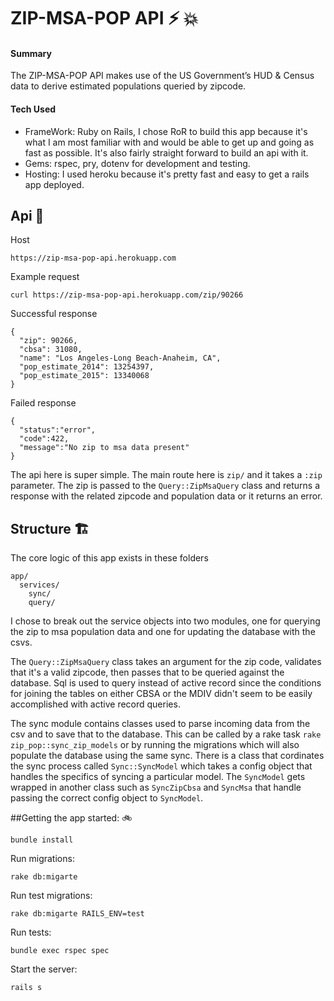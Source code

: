 # ZIP-MSA-POP API :zap: :boom:

#### Summary
The ZIP-MSA-POP API makes use of the US Government’s HUD & Census data to derive estimated populations queried by zipcode.

#### Tech Used
- FrameWork: Ruby on Rails, I chose RoR to build this app because it's what I am most familiar with and would be able to get up and going as fast as possible. It's also fairly straight forward to build an api with it.
- Gems: rspec, pry, dotenv for development and testing.
- Hosting: I used heroku because it's pretty fast and easy to get a rails app deployed.

## Api :satellite:

Host

    https://zip-msa-pop-api.herokuapp.com

Example request

    curl https://zip-msa-pop-api.herokuapp.com/zip/90266

Successful response

    {
      "zip": 90266,
      "cbsa": 31080,
      "name": "Los Angeles-Long Beach-Anaheim, CA",
      "pop_estimate_2014": 13254397,
      "pop_estimate_2015": 13340068
    }

Failed response

    {
      "status":"error",
      "code":422,
      "message":"No zip to msa data present"
    }


The api here is super simple. The main route here is ```zip/``` and it takes a ```:zip``` parameter. The zip is passed to the ```Query::ZipMsaQuery``` class and returns a response with the related zipcode and population data or it returns an error.

##  Structure :building_construction:

The core logic of this app exists in these folders

    app/
      services/
        sync/
        query/

I chose to break out the service objects into two modules, one for querying the zip to msa population data and one for updating the database with the csvs.

The ```Query::ZipMsaQuery``` class takes an argument for the zip code, validates that it's a valid zipcode, then passes that to be queried against the database. Sql is used to query instead of active record since the conditions for joining the tables on either CBSA or the MDIV didn't seem to be easily accomplished with active record queries.

The sync module contains classes used to parse incoming data from the csv and to save that to the database. This can be called by a rake task ```rake zip_pop::sync_zip_models``` or by running the migrations which will also populate the database using the same sync. There is a class that cordinates the sync process called ```Sync::SyncModel``` which takes a config object that handles the specifics of syncing a particular model. The ```SyncModel``` gets wrapped in another class such as ```SyncZipCbsa``` and ```SyncMsa``` that handle passing the correct config object to ```SyncModel```.

##Getting the app started: :bike:

    bundle install

Run migrations:

    rake db:migarte

Run test migrations:

    rake db:migarte RAILS_ENV=test

Run tests:

    bundle exec rspec spec

Start the server:

    rails s